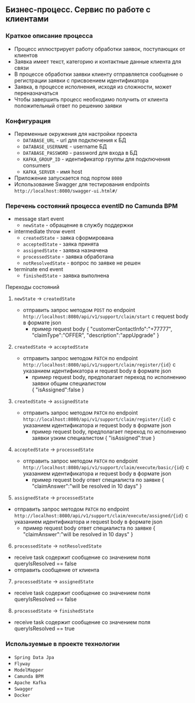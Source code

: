## Бизнес-процесс. Сервис по работе с клиентами


### Краткое описание процесса

- Процесс иллюстрирует работу обработки заявок, поступающих от клиентов
- Заявка имеет текст, категорию и контактные данные клиента для связи
- В процессе обработки заявки клиенту отправляется сообщение о регистрации заявки с присвоением идентификатора
- Заявка, в процессе исполнения, исходя из сложности, может переназначаться
- Чтобы завершить процесс необходимо получить от клиента положительный ответ по решению заявки


### Конфигурация
- Переменные окружения для настройки проекта
    - ```DATABASE_URL``` - url для подключения к БД
    - ```DATABASE_USERNAME``` - username БД
    - ```DATABASE_PASSWORD``` - password для входа в БД
    - ```KAFKA_GROUP_ID``` - идентификатор группы для подключения consumers
    - ```KAFKA_SERVER``` - имя host
- Приложение запускается под портом ```8080```
- Использование Swagger для тестирования endpoints ```http://localhost:8080/swagger-ui.html#/```


### Перечень состояний процесса eventID по Camunda BPM
- message start event
  - ```newState``` - обращение в службу поддержки
- intermediate throw event
  - ```createdState``` - заяка сформирована
  - ```acceptedState``` - заяка принята
  - ```assignedState``` - заявка назначена
  - ```processedState``` - заявка обработана
  - ```notResolvedState``` - вопрос по заявке не решен
- terminate end event
  - ```finishedState``` - заявка выполнена
    
Переходы состояний
1. ```newState``` -> ```createdState```
   - отправить запрос методом ```POST``` по endpoint ```http://localhost:8080/api/v1/support/claim/start``` с request body в формате json 
     - пример request body 
       {
         "customerContactInfo":"+77777",
         "claimType":"OFFER",
         "description":"appUpgrade"
       }
     
2. ```createdState``` -> ```acceptedState```
   - отправить запрос методом ```PATCH``` по endpoint ```http://localhost:8080/api/v1/support/claim/register/{id}``` с указанием идентификатора и request body в формате json
     - пример request body, предполагает переход по исполнению заявки общим специалистом   
       {
          "isAssigned":false
       }

3. ```createdState``` -> ```assignedState```
   - отправить запрос методом ```PATCH``` по endpoint ```http://localhost:8080/api/v1/support/claim/register/{id}``` с указанием идентификатора и request body в формате json
     - пример request body, предполагает переход по исполнению заявки узким специалистом
       {
          "isAssigned":true
       }
   
4. ```acceptedState``` -> ```processedState```
   - отправить запрос методом ```PATCH``` по endpoint ```http://localhost:8080/api/v1/support/claim/execute/basic/{id}``` с указанием идентификатора и request body в формате json
     - пример request body ответ специалиста по заявке
       {
         "claimAnswer":"will be resolved in 10 days"
       }
     
5. ```assignedState``` -> ```processedState```
  - отправить запрос методом ```PATCH``` по endpoint  ```http://localhost:8080/api/v1/support/claim/execute/assigned/{id}``` с указанием идентификатора и request body в формате json
    - пример request body ответ специалиста по заявке
      {
        "claimAnswer":"will be resolved in 10 days"
      }
    
6. ```processedState``` -> ```notResolvedState```
  - receive task содержит сообщение со значением поля queryIsResolved == false
  - отправить сообщение от клиента 
7. ```processedState``` -> ```assignedState```
  - receive task содержит сообщение со значением поля queryIsResolved == false
8. ```processedState``` -> ```finishedState```
  - receive task содержит сообщение со значением поля queryIsResolved == true







### Используемые в проекте технологии
- ```Spring Data Jpa```
- ```Flyway```
- ```ModelMapper```
- ```Camunda BPM```
- ```Apache Kafka```
- ```Swagger```
- ```Docker```